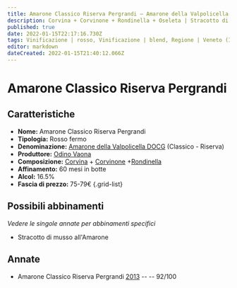 ```yaml
---
title: Amarone Classico Riserva Pergrandi – Amarone della Valpolicella Classico Riserva DOCG – Odino Vaona – Veneto (IT) – 75-79€ – 5★
description: Corvina + Corvinone + Rondinella + Oseleta | Stracotto di musso all'Amarone
published: true
date: 2022-01-15T22:17:16.730Z
tags: Vinificazione | rosso, Vinificazione | blend, Regione | Veneto (IT), Vinificazione | fermo, Vitigni | Corvina, Prezzi | 75-79€, Vitigni | Rondinella, Valutazioni | 5 stelle, Alimento | asino, Cottura | stracotto, Aromatizzazione | al vino
editor: markdown
dateCreated: 2022-01-15T21:40:12.066Z
---
```


# Amarone Classico Riserva Pergrandi

## Caratteristiche
- **Nome:** Amarone Classico Riserva Pergrandi
- **Tipologia:** Rosso fermo
- **Denominazione:** [Amarone della Valpolicella DOCG](/denominazioni/Italia/Veneto/DOCG/Amarone-della-Valpolicella) (Classico - Riserva)
- **Produttore:** [Odino Vaona](/produttori/Italia/Veneto/Odino-Vaona) 
- **Composizione:** [Corvina](/vitigni/Italia/corvina) + [Corvinone](/vitigni/Italia/corvinone) +[Rondinella](/vitigni/Italia/rondinella)
- **Affinamento:** 60 mesi in botte
- **Alcol:** 16.5%
- **Fascia di prezzo:** 75-79€
{.grid-list}

## Possibili abbinamenti
*Vedere le singole annate per abbinamenti specifici*

- Stracotto di musso all'Amarone

## Annate
- Amarone Classico Riserva Pergrandi [2013](v5Italia/Veneto/Odino-Vaona/Amarone-Classico-Riserva-Pergrandi/2013) -- <span class="star-5"></span> -- 92/100
